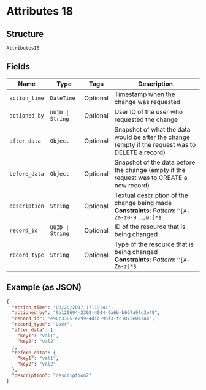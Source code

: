 
# Attributes 18

## Structure

`Attributes18`

## Fields

| Name | Type | Tags | Description |
|  --- | --- | --- | --- |
| `action_time` | `DateTime` | Optional | Timestamp when the change was requested |
| `actioned_by` | `UUID \| String` | Optional | User ID of the user who requested the change |
| `after_data` | `Object` | Optional | Snapshot of what the data would be after the change (empty if the request was to DELETE a record) |
| `before_data` | `Object` | Optional | Snapshot of the data before the change (empty if the request was to CREATE a new record) |
| `description` | `String` | Optional | Textual description of the change being made<br>**Constraints**: *Pattern*: `^[A-Za-z0-9 .,@:]*$` |
| `record_id` | `UUID \| String` | Optional | ID of the resource that is being changed |
| `record_type` | `String` | Optional | Type of the resource that is being changed<br>**Constraints**: *Pattern*: `^[A-Za-z]*$` |

## Example (as JSON)

```json
{
  "action_time": "03/20/2017 17:13:41",
  "actioned_by": "9a120694-2308-4044-9a6b-b667a9fc3e48",
  "record_id": "e90c3385-e299-4d1c-95f3-fc1075e047a4",
  "record_type": "User",
  "after_data": {
    "key1": "val1",
    "key2": "val2"
  },
  "before_data": {
    "key1": "val1",
    "key2": "val2"
  },
  "description": "description2"
}
```

